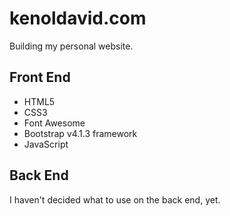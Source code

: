# kenoldavid.com

Building my personal website.

Front End
---------
- HTML5
- CSS3
- Font Awesome
- Bootstrap v4.1.3 framework
- JavaScript  

Back End
--------
I haven't decided what to use on the back end, yet.

